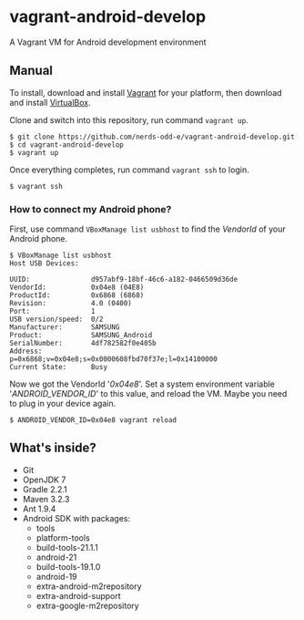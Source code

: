 vagrant-android-develop
=======================

A Vagrant VM for Android development environment

## Manual

To install, download and install [Vagrant](https://www.vagrantup.com/) for your platform, then download and install [VirtualBox](https://www.virtualbox.org/).

Clone and switch into this repository, run command `vagrant up`. 

``` console
$ git clone https://github.com/nerds-odd-e/vagrant-android-develop.git
$ cd vagrant-android-develop
$ vagrant up
```

Once everything completes, run command `vagrant ssh` to login.

``` console
$ vagrant ssh
```

### How to connect my Android phone?

First, use command `VBoxManage list usbhost` to find the *VendorId* of your Android phone.

``` console
$ VBoxManage list usbhost
Host USB Devices:

UUID:               d957abf9-18bf-46c6-a182-0466509d36de
VendorId:           0x04e8 (04E8)
ProductId:          0x6868 (6868)
Revision:           4.0 (0400)
Port:               1
USB version/speed:  0/2
Manufacturer:       SAMSUNG
Product:            SAMSUNG_Android
SerialNumber:       4df782582f0e405b
Address:            p=0x6868;v=0x04e8;s=0x0000608fbd70f37e;l=0x14100000
Current State:      Busy
```

Now we got the VendorId '*0x04e8*'. Set a system environment variable '*ANDROID_VENDOR_ID*' to this value, and reload the VM. Maybe you need to plug in your device again.

``` console
$ ANDROID_VENDOR_ID=0x04e8 vagrant reload
```

## What's inside?

 * Git
 * OpenJDK 7
 * Gradle 2.2.1
 * Maven 3.2.3
 * Ant 1.9.4
 * Android SDK with packages:
   - tools
   - platform-tools
   - build-tools-21.1.1
   - android-21
   - build-tools-19.1.0
   - android-19
   - extra-android-m2repository
   - extra-android-support
   - extra-google-m2repository


